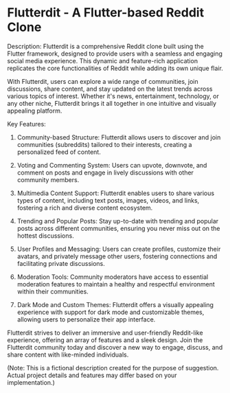 # Flutterdit - A Flutter-based Reddit Clone

Description:
Flutterdit is a comprehensive Reddit clone built using the Flutter framework, designed to provide users with a seamless and engaging social media experience. This dynamic and feature-rich application replicates the core functionalities of Reddit while adding its own unique flair.

With Flutterdit, users can explore a wide range of communities, join discussions, share content, and stay updated on the latest trends across various topics of interest. Whether it's news, entertainment, technology, or any other niche, Flutterdit brings it all together in one intuitive and visually appealing platform.

Key Features:
1. Community-based Structure: Flutterdit allows users to discover and join communities (subreddits) tailored to their interests, creating a personalized feed of content.

2. Voting and Commenting System: Users can upvote, downvote, and comment on posts and engage in lively discussions with other community members.

3. Multimedia Content Support: Flutterdit enables users to share various types of content, including text posts, images, videos, and links, fostering a rich and diverse content ecosystem.

4. Trending and Popular Posts: Stay up-to-date with trending and popular posts across different communities, ensuring you never miss out on the hottest discussions.

5. User Profiles and Messaging: Users can create profiles, customize their avatars, and privately message other users, fostering connections and facilitating private discussions.

6. Moderation Tools: Community moderators have access to essential moderation features to maintain a healthy and respectful environment within their communities.

7. Dark Mode and Custom Themes: Flutterdit offers a visually appealing experience with support for dark mode and customizable themes, allowing users to personalize their app interface.

Flutterdit strives to deliver an immersive and user-friendly Reddit-like experience, offering an array of features and a sleek design. Join the Flutterdit community today and discover a new way to engage, discuss, and share content with like-minded individuals.

(Note: This is a fictional description created for the purpose of suggestion. Actual project details and features may differ based on your implementation.)
